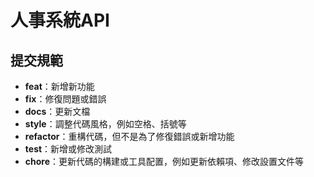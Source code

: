 # 人事系統API

## 提交規範

- **feat**：新增新功能
- **fix**：修復問題或錯誤
- **docs**：更新文檔
- **style**：調整代碼風格，例如空格、括號等
- **refactor**：重構代碼，但不是為了修復錯誤或新增功能
- **test**：新增或修改測試
- **chore**：更新代碼的構建或工具配置，例如更新依賴項、修改設置文件等

